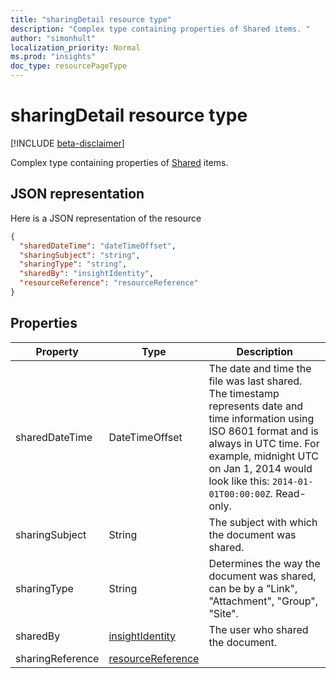 ```yaml
---
title: "sharingDetail resource type"
description: "Complex type containing properties of Shared items. "
author: "simonhult"
localization_priority: Normal
ms.prod: "insights"
doc_type: resourcePageType
---
```


# sharingDetail resource type

[!INCLUDE [beta-disclaimer](../../includes/beta-disclaimer.md)]

Complex type containing properties of [Shared](insights-shared.md) items. 

## JSON representation
Here is a JSON representation of the resource
<!-- {
  "blockType": "resource",
  "optionalProperties": [

  ],
  "@odata.type": "microsoft.graph.sharingDetail"
}-->
```json
{
  "sharedDateTime": "dateTimeOffset",
  "sharingSubject": "string",
  "sharingType": "string",
  "sharedBy": "insightIdentity",
  "resourceReference": "resourceReference"
}
```

## Properties

| Property              | Type          | Description  |
| -------------         |-----------    | -------------|
| sharedDateTime      	| DateTimeOffset| The date and time the file was last shared. The timestamp represents date and time information using ISO 8601 format and is always in UTC time. For example, midnight UTC on Jan 1, 2014 would look like this: `2014-01-01T00:00:00Z`. Read-only.  |
| sharingSubject      	| String	      | The subject with which the document was shared. |
| sharingType     		  | String        | Determines the way the document was shared, can be by a "Link", "Attachment", "Group", "Site".     |
| sharedBy      	      | [insightIdentity](insights-insightidentity.md)	    | The user who shared the document.  |
| sharingReference		  | [resourceReference](insights-resourcereference.md)	    |  |
